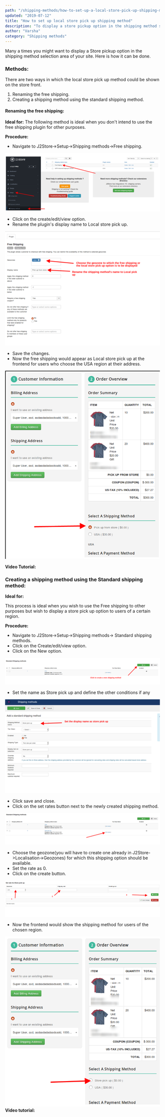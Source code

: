 ```yaml
---
path: "/shipping-methods/how-to-set-up-a-local-store-pick-up-shipping-method"
updated: "2019-07-12"
title: "How to set up local store pick up shipping method"
description: "To display a store pickup option in the shipping method selection area"
author: "Varsha"
category: "Shipping methods"
---
```


Many a times you might want to display a Store pickup option in the shipping method selection area of your site. Here is how it can be done.


### Methods:

There are two ways in which the local store pick up method could be shown on the store front.

1. Renaming the free shipping.
2. Creating a shipping method using the standard shipping method.

#### Renaming the free shipping:

**Ideal for:**
The following method is ideal when you don't intend to use the free shipping plugin for other purposes.
 
**Procedure:**

* Navigate to J2Store->Setup->Shipping methods->Free shipping.

![freeshippping](https://raw.githubusercontent.com/j2store/doc-images/master/shipping-methods/how-to-set-up-local-store%3Dpick-up/loacl-store-image(1).png)

* Click on the create/edit/view option.
* Rename the plugin's display name to Local store pick up. 

![renametolocalpickup](https://raw.githubusercontent.com/j2store/doc-images/master/shipping-methods/how-to-set-up-local-store%3Dpick-up/local-store-image2.png)
* Save the changes.
* Now the free shipping would appear as Local store pick up at the frontend for users who choose the USA region at their address.

![freeshippingaslocalstore](https://raw.githubusercontent.com/j2store/doc-images/master/shipping-methods/how-to-set-up-local-store%3Dpick-up/local-store-image3.png)

**Video Tutorial:**

<videoembed src="vYlO4qW-xL8"></videoembed>

### Creating a shipping method using the Standard shipping method:

**Ideal for:**

This process is ideal when you wish to use the Free shipping to other purposes but wish to display a store pick up option to users of a certain region.

**Procedure:**

* Navigate to J2Store->Setup->Shipping methods-> Standard shipping methods.
* Click on the Create/edit/view option.
* Click on the New option.

![standardshippingmethod](https://raw.githubusercontent.com/j2store/doc-images/master/shipping-methods/how-to-set-up-local-store%3Dpick-up/local-store-image4.png)
* Set the name as Store pick up and define the other conditions if any

![setthedisplayname](https://raw.githubusercontent.com/j2store/doc-images/master/shipping-methods/how-to-set-up-local-store%3Dpick-up/local-store-image5.png)
* Click save and close.
* Click on the set rates button next to the newly created shipping method.

![setrates](https://raw.githubusercontent.com/j2store/doc-images/master/shipping-methods/how-to-set-up-local-store%3Dpick-up/local-store-image6.png)
* Choose the geozone(you will have to create one already in J2Store->Localisation->Geozones) for which this shipping option should be available.
* Set the rate as 0.
* Click on the create button.

![geozone](https://raw.githubusercontent.com/j2store/doc-images/master/shipping-methods/how-to-set-up-local-store%3Dpick-up/local-store-image7.png)
* Now the frontend would show the shipping method for users of the chosen region.

![frontend](https://raw.githubusercontent.com/j2store/doc-images/master/shipping-methods/how-to-set-up-local-store%3Dpick-up/local-store-image8.png)
**Video tutorial:**

<videoembed src="enjbI42xbt0"></videoembed>



